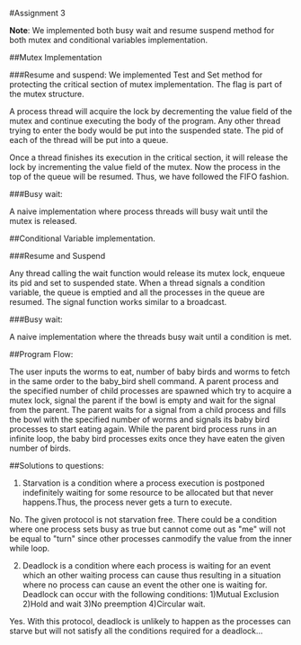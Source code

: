 #Assignment 3

**Note**: We implemented both busy wait and resume suspend method for both mutex and conditional variables implementation.

##Mutex Implementation

###Resume and suspend:
We implemented Test and Set method for protecting the critical section of mutex implementation. The flag is part of the mutex structure.

A process thread will acquire the lock by decrementing the value field of the mutex and continue executing the body of the program. Any other thread trying to enter the body would be put into the suspended state. The pid of each of the thread will be put into a queue.

Once a thread finishes its execution in the critical section, it will release the lock by incrementing the value field of the mutex. Now the process in the top of the queue will be resumed. Thus, we have followed the FIFO fashion.

###Busy wait:

A naive implementation where process threads will busy wait until the mutex is released.


##Conditional Variable implementation.

###Resume and Suspend

Any thread calling the wait function would release its mutex lock, enqueue its pid and set to suspended state. When a thread signals a condition variable, the queue is emptied and all the processes in the queue are resumed. The signal function works similar to a broadcast.

###Busy wait:

A naive implementation where the threads busy wait until a condition is met.


##Program Flow:

The user inputs the worms to eat, number of baby birds and worms to fetch in the same order to the baby_bird shell command. A parent process and the specified number of child processes are spawned which try to acquire a mutex lock, signal the parent if the bowl is empty and wait for the signal from the parent.
The parent waits for a signal from a child process and fills the bowl with the specified number of worms and signals its baby bird processes to start eating again. While the parent bird process runs in an infinite loop, the baby bird processes exits once they have eaten the given number of birds.

##Solutions to questions:

1) Starvation is a condition where a process execution is postponed indefinitely waiting for some resource to be allocated but that never happens.Thus, the process never gets a turn to execute.

No. The given protocol is not starvation free. There could be a condition where one process sets busy as true but cannot come out as "me" will not be equal to "turn" since other processes canmodify the value from the inner while loop.

2) Deadlock is a condition where each process is waiting for an event which an other waiting process can cause thus resulting in a situation where no process can cause an event the other one is waiting for. Deadlock can occur with the following conditions:
1)Mutual Exclusion
2)Hold and wait
3)No preemption
4)Circular wait.

Yes. With this protocol, deadlock is unlikely to happen as the processes can starve but will not satisfy all the conditions required for a deadlock...





